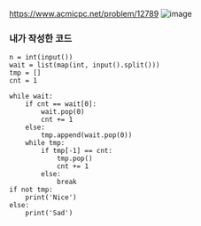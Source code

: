 https://www.acmicpc.net/problem/12789
![image](https://github.com/JUESOP/Python/assets/76995758/05662e3c-f5e0-432d-a2f8-3c843dfd0e72)

### 내가 작성한 코드
```
n = int(input())
wait = list(map(int, input().split())) 
tmp = []
cnt = 1

while wait:
    if cnt == wait[0]:
        wait.pop(0)
        cnt += 1
    else:
        tmp.append(wait.pop(0))
    while tmp:
        if tmp[-1] == cnt:
            tmp.pop()
            cnt += 1
        else:
            break
if not tmp:
    print('Nice')
else:
    print('Sad')
